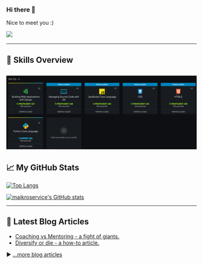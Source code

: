 ### Hi there 👋


Nice to meet you :) 

![](https://komarev.com/ghpvc/?username=maikroservice&color=brightgreen)

---
## 🧠 Skills Overview

![maikroservice's skills](https://github.com/maikroservice/maikroservice/raw/main/pluralsight_skills.png)
---

## &#x1f4c8; My GitHub Stats

[![Top Langs](https://github-readme-stats.vercel.app/api/top-langs/?username=maikroservice&hide=java,html,css&theme=radical)](https://github.com/anuraghazra/github-readme-stats)

[![maikroservice's GitHub stats](https://github-readme-stats.vercel.app/api?username=maikroservice&theme=radical)](https://github.com/anuraghazra/github-readme-stats)


---
## 📘 Latest Blog Articles

<!-- BLOG-POST-LIST:START -->
- [Coaching vs Mentoring - a fight of giants.](https://maikroservice.com/coaching-vs-mentoring-a-fight-of-giants)
- [Diversify or die - a how-to article.](https://maikroservice.com/diversify-or-die-a-how-to-article)
<!-- BLOG-POST-LIST:END -->

▶ [...more blog articles](https://maikroservice.com)

<!--
**maikroservice/maikroservice** is a ✨ _special_ ✨ repository because its `README.md` (this file) appears on your GitHub profile.

Here are some ideas to get you started:

- 🔭 I’m currently working on portfolio projects to 
- 🌱 I’m currently learning ...
- 👯 I’m looking to collaborate on ...
- 🤔 I’m looking for help with ...
- 💬 Ask me about ...
- 📫 How to reach me: ...
- 😄 Pronouns: ...
- ⚡ Fun fact: ...
-->
